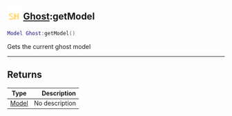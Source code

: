 ## <img src="../../.gitbook/assets/shared.png" width="32" height="32" /> [Ghost](../ghost/README.md):getModel

```lua
Model Ghost:getModel()
```

Gets the current ghost model<br>

-----------------
## Returns

| Type   | Description |
| ------ | ----------: |
| [Model](../model/README.md) | No description |
